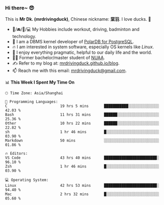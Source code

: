 ### Hi there~ 😎

This is **Mr Dk. (mrdrivingduck)**, Chinese nickname: **棠羽**. I love ducks. 🦆

- 💪/🚘/🏸/💻 My Hobbies include workout, driving, badminton and technology.
- 🍊 I am a DBMS kernel developer of [PolarDB for PostgreSQL](https://github.com/ApsaraDB/PolarDB-for-PostgreSQL).
- 🔥 I am interested in system software, especially OS kernels like *Linux*.
- 🔧 I enjoy everything pragmatic, helpful to our daily life and the world.
- 👨‍🎓 Former bachelor/master student of [NUAA](https://en.wikipedia.org/wiki/Nanjing_University_of_Aeronautics_and_Astronautics).
- ✍ Refer to my blog at: [mrdrivingduck.github.io/blog](https://mrdrivingduck.github.io/blog/).
- 📫 Reach me with this email: [mrdrivingduck@gmail.com](mailto:mrdrivingduck@gmail.com).

<!--START_SECTION:waka-->
📊 **This Week I Spent My Time On** 

```text
🕑︎ Time Zone: Asia/Shanghai

💬 Programming Languages: 
C                        19 hrs 5 mins       ███████████░░░░░░░░░░░░░░   42.03 % 
Bash                     11 hrs 31 mins      ██████░░░░░░░░░░░░░░░░░░░   25.36 % 
Other                    10 hrs 22 mins      ██████░░░░░░░░░░░░░░░░░░░   22.82 % 
sh                       1 hr 46 mins        █░░░░░░░░░░░░░░░░░░░░░░░░   03.90 % 
Markdown                 50 mins             ░░░░░░░░░░░░░░░░░░░░░░░░░   01.86 % 

🔥 Editors: 
VS Code                  43 hrs 40 mins      ████████████████████████░   96.10 % 
Zsh                      1 hr 46 mins        █░░░░░░░░░░░░░░░░░░░░░░░░   03.90 % 

💻 Operating System: 
Linux                    42 hrs 53 mins      ████████████████████████░   94.40 % 
Mac                      2 hrs 32 mins       █░░░░░░░░░░░░░░░░░░░░░░░░   05.60 % 
```


<!--END_SECTION:waka-->

<!-- ![Mr Dk.'s GitHub Stats](https://github-readme-stats.vercel.app/api?username=mrdrivingduck&count_private&show_icons=true&theme=buefy) -->

<!-- ![Most Used Languages](https://github-readme-stats.vercel.app/api/top-langs/?username=mrdrivingduck&exclude_repo=mips32-CPU,snort-tcp-socket&theme=buefy&layout=compact&langs_count=10) -->


<!--
**mrdrivingduck/mrdrivingduck** is a ✨ _special_ ✨ repository because its `README.md` (this file) appears on your GitHub profile.

Here are some ideas to get you started:

- 🔭 I’m currently working on ...
- 🌱 I’m currently learning ...
- 👯 I’m looking to collaborate on ...
- 🤔 I’m looking for help with ...
- 💬 Ask me about ...
- 📫 How to reach me: ...
- 😄 Pronouns: ...
- ⚡ Fun fact: ...
-->
